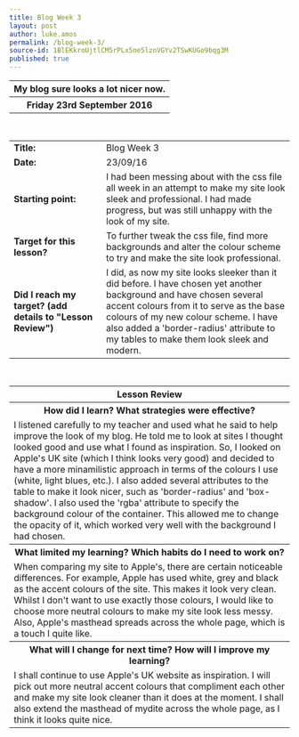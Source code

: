 ```yaml
---
title: Blog Week 3
layout: post
author: luke.amos
permalink: /blog-week-3/
source-id: 1BlEKkroUjtlCM5rPLx5ne5lznVGYv2TSwKUGo9bqg3M
published: true
---
```

<table class="title1">
<tr>
<th><strong>My blog sure looks a lot nicer now.</strong></th>
</tr>
<tr>
<th><strong>Friday 23rd September 2016</strong></th>
</tr>
</table>
<br />

<table>
  <tr>
    <td style="width: 150px;"><strong>Title:</strong></td>
    <td>Blog Week 3</td>
  </tr>
  <tr>
    <td style="width: 150px;"><strong>Date:</strong></td>
    <td>23/09/16</td>
  </tr>
  <tr>
    <td style="width: 150px;"><strong>Starting point:</strong></td>
    <td>I had been messing about with the css file all week in an attempt to make my site look sleek and professional. I had made progress, but was still unhappy with the look of my site.</td>
  </tr>
  <tr>
    <td style="width: 150px;"><strong>Target for this lesson?</strong></td>
    <td>To further tweak the css file, find more backgrounds and alter the colour scheme to try and make the site look professional.</td>
  </tr>
  <tr>
    <td style="width: 150px;"><strong>Did I reach my target? 
(add details to "Lesson Review")</strong></td>
    <td>I did, as now my site looks sleeker than it did before. I have chosen yet another background and have chosen several accent colours from it to serve  as the base colours of my new colour scheme. I have also added a 'border-radius' attribute to my tables to make them look sleek and modern.</td>
  </tr>
</table>
<br />

<table>
  <tr>
    <th><strong>Lesson Review</strong></th>
  </tr>
  <tr>
    <th><strong>How did I learn? What strategies were effective?</strong> </th>
  </tr>
  <tr>
    <td>I listened carefully to my teacher and used what he said to help improve the look of my blog. He told me to look at sites I thought looked good and use what I found as inspiration. So, I looked on Apple's UK site (which I think looks very good) and decided to have a more minamilistic approach in terms of the colours I use (white, light blues, etc.). I also added several attributes to the table to make it look nicer, such as 'border-radius' and 'box-shadow'. I also used the 'rgba' attribute to specify the background colour of the container. This allowed me to change the opacity of it, which worked very well with the background I had chosen.</td>
  </tr>
  <tr>
    <th><strong>What limited my learning? Which habits do I need to work on?</strong> </th>
  </tr>
  <tr>
    <td>When comparing my site to Apple's, there are certain noticeable differences. For example, Apple has used white, grey and black as the accent colours of the site. This makes it look very clean. Whilst I don't want to use exactly those colours, I would like to choose more neutral colours to make my site look less messy. Also, Apple's masthead spreads across the whole page, which is a touch I quite like.</td>
  </tr>
  <tr>
    <th><strong>What will I change for next time? How will I improve my learning?</strong></th>
  </tr>
  <tr>
    <td>I shall continue to use Apple's UK website as inspiration. I will pick out more neutral accent colours that compliment each other and make my site look cleaner than it does at the moment. I shall also extend the masthead of mydite across the whole page, as I think it looks quite nice.</td>
  </tr>
</table>
<br />

